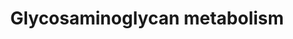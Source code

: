 ---
annotations:
- type: Pathway Ontology
  value: glycosaminoglycan metabolic pathway
authors:
- ReactomeTeam
- Mkutmon
description: Glycosaminoglycans (GAGs) are long, unbranched polysaccharides containing
  a repeating disaccharide unit composed of a hexosamine (either N-acetylgalactosamine
  (GalNAc) or N-acetylglucosamine (GlcNAc)) and a uronic acid (glucuronate or iduronate).
  They can be heavily sulfated. GAGs are located primarily in the extracellular matrix
  (ECM) and on cell membranes, acting as a lubricating fluid for joints and as part
  of signalling processes. They have structural roles in connective tissue, cartilage,
  bone and blood vessels (Esko et al. 2009). GAGs are degraded in the lysosome as
  part of their natural turnover. Defects in the lysosomal enzymes responsible for
  the metabolism of membrane-associated GAGs lead to lysosomal storage diseases called
  mucopolysaccharidoses (MPS). MPSs are characterised by the accumulation of GAGs
  in lysosomes resulting in chronic, progressively debilitating disorders that in
  many instances lead to severe psychomotor retardation and premature death (Cantz
  & Gehler 1976, Clarke 2008). The biosynthesis and breakdown of the main GAGs (hyaluronate,
  keratan sulfate, chondroitin sulfate, dermatan sulfate and heparan sulfate) is described
  here.  View original pathway at [http://www.reactome.org/PathwayBrowser/#DIAGRAM=1630316
  Reactome].
last-edited: 2021-01-25
organisms:
- Homo sapiens
redirect_from:
- /index.php/Pathway:WP2743
- /instance/WP2743
schema-jsonld:
- '@context': https://schema.org/
  '@id': https://wikipathways.github.io/pathways/WP2743.html
  '@type': Dataset
  creator:
    '@type': Organization
    name: WikiPathways
  description: Glycosaminoglycans (GAGs) are long, unbranched polysaccharides containing
    a repeating disaccharide unit composed of a hexosamine (either N-acetylgalactosamine
    (GalNAc) or N-acetylglucosamine (GlcNAc)) and a uronic acid (glucuronate or iduronate).
    They can be heavily sulfated. GAGs are located primarily in the extracellular
    matrix (ECM) and on cell membranes, acting as a lubricating fluid for joints and
    as part of signalling processes. They have structural roles in connective tissue,
    cartilage, bone and blood vessels (Esko et al. 2009). GAGs are degraded in the
    lysosome as part of their natural turnover. Defects in the lysosomal enzymes responsible
    for the metabolism of membrane-associated GAGs lead to lysosomal storage diseases
    called mucopolysaccharidoses (MPS). MPSs are characterised by the accumulation
    of GAGs in lysosomes resulting in chronic, progressively debilitating disorders
    that in many instances lead to severe psychomotor retardation and premature death
    (Cantz & Gehler 1976, Clarke 2008). The biosynthesis and breakdown of the main
    GAGs (hyaluronate, keratan sulfate, chondroitin sulfate, dermatan sulfate and
    heparan sulfate) is described here.  View original pathway at [http://www.reactome.org/PathwayBrowser/#DIAGRAM=1630316
    Reactome].
  keywords:
  - 'OMD '
  - 'D4S-CSPG4 '
  - HS(2)-PGs
  - 'Heparan(3)-GPC4 '
  - 'chondroitin(2)-BCAN '
  - 'HS(2)-GPC3 '
  - CS/DS core proteins
  - 'chondroitin(1)-DCN '
  - 'CSE-BCAN '
  - 'GlcA-Gal-Gal-Xyl-SDC4 '
  - CS/HS precursor
  - C6S-PG
  - 'HS(1)-GPC4 '
  - OxA-GNS
  - 'chondroitin(2)-NCAN '
  - Chondroitin chains
  - HS6STs
  - 'HPSE(158-543) '
  - 'GlcA-Gal-Gal-Xyl-NCAN '
  - 'HS3ST5 '
  - aldehydo-L-iduronic
  - 'EXT1 '
  - HS3ST
  - 'Keratan(4)-FMOD '
  - 'GlcA-Gal-Gal-Xyl-GPC4 '
  - CHST14 substrates
  - 'chondroitin(1)-CSPG5 '
  - 'chondroitin(3)-NCAN '
  - 'D2,4(S)2-CSPG5 '
  - 'Gal-Gal-Xyl-GPC4 '
  - 'D4S-PGs '
  - 'XylS-GPC4 '
  - 'CHST12 '
  - B3GALT6
  - 'Heparan(4)-SDC2 '
  - 'Gal-Gal-Xyl-GPC1 '
  - C4S-PG
  - 'Heparan(2)-GPC1 '
  - DSE,DSEL products
  - 'Keratan(4)-LUM '
  - 'B4GALT2 '
  - CHPF,CHPF2,CHSY3
  - 'Heparan(2)-GPC5 '
  - 'chondroitin(2)-BGN '
  - 'XylS-SDC3 '
  - 'Heparan(4)-GPC1 '
  - 'CHST3 '
  - HA:HAR:HYAL2:SLC9A1:pCHP:Ca2+
  - 'Heparan(1)-GPC5 '
  - 'HAS1 '
  - 'Heparan(2)-GPC6 '
  - 'XylS-GPC1 '
  - 'Gal-Xyl-NCAN '
  - chain(4)
  - 'HS(6)-AGRN '
  - ChEBI:63515 chain
  - 'HS(2)-SDC3 '
  - 'chondroitin(2)-VCAN '
  - 'ST3GAL4 '
  - 'XylS-GPC2 '
  - B4GALT7
  - 'Heparan(1)-GPC3 '
  - L-Asp
  - CHST15
  - 'HA '
  - SO4(2-)
  - Keratan(2)-PG
  - 'KS(2)-OMD '
  - 'HS(1)-HSPG2 '
  - 'CSE-NCAN '
  - 'CSPG5 '
  - 'FMOD '
  - 'N-glycan FMOD '
  - SLC35B2,3
  - 'CHST2 '
  - 'SLC26A1 '
  - 'D2,4(S)2-PGs '
  - 'Gal-Xyl-HSPG2 '
  - 'C6S-VCAN '
  - glycosylation
  - 'CSGALNACT2 '
  - 'HS(4)-AGRN '
  - 'Heparan(2)-GPC3 '
  - 'Keratan(1)-OGN '
  - 'D4S-BGN '
  - 'GLB1 '
  - 'Heparan-GPC2 '
  - 'HS(6)-SDC4 '
  - PPi
  - 'Gal-Gal-Xyl-GPC2 '
  - SLC26A1,2
  - 'HS6ST1 '
  - 'Heparan(3)-SDC1 '
  - HS(5)-PGs
  - chain
  - 'UDP-Glc '
  - 'Keratan(3)-KERA '
  - 'Heparan(4)-GPC5 '
  - GlcNAc-Gal-GlcNAc(S)-Gal
  - 'HS(5)-SDC1 '
  - 'KS(2)-LUM '
  - 'DSE '
  - 'Keratan(4)-OGN '
  - 'D4S-CSPG5 '
  - 'Heparan(2)-SDC1 '
  - 'XYLT2 '
  - 'PRELP '
  - Gal-GlcNAc(S)-Gal-GlcNAc(S)-Gal
  - GlcA-Gal-Gal-Xyl-proteins
  - HS(1)-PGs
  - 'Heparan-SDC2 '
  - 'SLC35B3 '
  - 'Heparan(2)-HSPG2 '
  - XYLT1, XYLT2
  - 'Gal-Gal-Xyl-NCAN '
  - 'KS(1)-ACAN '
  - HSPGs
  - 'C6S-CSPG4 '
  - 'AGRN(30-2045) '
  - 'HS(2)-HSPG2 '
  - UMP
  - 'Keratan(2)-FMOD '
  - 'D2,4,4(S)3-DCN '
  - 'Gal-Xyl-SDC2 '
  - D-xylose
  - chondroitin(2)-core
  - 'Keratan(3)-PRELP '
  - GlcNAc(S)-Gal-GlcNAc(S)-Gal
  - 'KERA '
  - 'KS(2)-OGN '
  - 'HS(3)-SDC1 '
  - 'chondroitin(1)-VCAN '
  - 'N-glycan LUM '
  - 'HS(1)-GPC6 '
  - 'Heparan(2)-SDC3 '
  - 'B4GALT5 '
  - CHPF,CHSY3
  - 'C4S-PG '
  - 'HS(5)-GPC3 '
  - UDP-GalNAc
  - HS2ST1
  - CSGALNACT
  - 'Gal-Xyl-GPC2 '
  - GlcA-Gal-Gal-Xyl-CS
  - 'HS(1)-GPC3 '
  - 'Heparan(4)-GPC3 '
  - 'GlcA-Gal-Gal-Xyl-CSPG4 '
  - 'Heparan(2)-SDC2 '
  - 'Heparan(2)-SDC4 '
  - 'HS(5)-GPC4 '
  - 'HS(3)-GPC1 '
  - 'KS(2)-PRELP '
  - keratan
  - 'SLC35B2 '
  - 'Keratan(1)-FMOD '
  - 'HS(3)-AGRN '
  - 'HS(6)-SDC1 '
  - 'Heparan(3)-GPC1 '
  - 'Keratan(3)-ACAN '
  - 'Heparan-SDC1 '
  - 'B3GAT3 '
  - 'D2,4(S)2-CSPG4 '
  - 'Keratan(2)-LUM '
  - 'HS(5)-SDC2 '
  - 'chondroitin(3)-DCN '
  - 'C6S-CSPG5 '
  - 'C6S-BCAN '
  - Keratan(4)-PG
  - 'GUSB '
  - 'Gal-Xyl-CSPG4 '
  - 'Heparan(4)-SDC3 '
  - GAG core proteins
  - 'N-glycan OGN '
  - 'XylS-HSPG2(22-4391) '
  - 'Gal-Xyl-GPC6 '
  - 'Gal-Gal-Xyl-AGRN '
  - 'Heparan(2)-GPC2 '
  - HS(3)-PGs
  - 'VCAN '
  - 'D2,4(S)2-BGN '
  - HA
  - APS
  - B4GALT1-6 homodimers
  - 'HEXB(122-311) '
  - 'D2,4(S)2-NCAN '
  - 'chondroitin(2)-CSPG5 '
  - 'CHPF2 '
  - HYAL1-like proteins
  - PAPS
  - CEMIP
  - 'chondroitin(2)-DCN '
  - 'HS(4)-SDC1 '
  - 'chondroitin(1)-BGN '
  - 'Heparan(4)-GPC6 '
  - 'CHST9-2 '
  - 'C6S-DCN '
  - 'Keratan(4)-KERA '
  - 'HS3ST6 '
  - 'CHST7 '
  - 'Keratan(3)-FMOD '
  - CHEBI:63868 chain
  - 'Gal-Xyl-SDC4 '
  - UDP-Gal
  - 'chondroitin(3)-CSPG5 '
  - 'D4S-VCAN '
  - 'NDST1 '
  - 'ST3GAL6 '
  - 'CSPG4 '
  - ChEBI:63516 chain
  - 'GlcA-Gal-Gal-Xyl-SDC2 '
  - ST3GAL1-4,6
  - 'D2,4,4(S)3-NCAN '
  - 'HS(6)-GPC3 '
  - 'Gal-Xyl-GPC5 '
  - 'Keratan(1)-ACAN '
  - 'B3GNT3 '
  - 'Heparan(3)-GPC6 '
  - 'Heparan(1)-GPC6 '
  - 'Keratan(4)-ACAN '
  - 'Gal-glycan OGN '
  - 'D4S-BCAN '
  - 'Heparan(2)-GPC4 '
  - SLC35D2
  - 'SLC26A2 '
  - 'SDC1 '
  - 'XylS-SDC2 '
  - 'HS(3)-PGs '
  - 'CHST11 '
  - 'Gal-glycan ACAN '
  - 'Heparan(1)-SDC1 '
  - 'HS(2)-SDC1 '
  - IDUA
  - chain(7)
  - C4S/C6S chains
  - 'Heparan(3)-AGRN '
  - 'ChEBI:63515 chain '
  - CSE-PG
  - UDP
  - 'OxA-ARSB '
  - Gal-glycan-protein
  - 'Keratan(2)-KERA '
  - 'HS(5)-GPC5 '
  - 'Gal-glycan PRELP '
  - 'Heparan(4)-GPC2 '
  - 'D2,4,4(S)3-BGN '
  - 'HS(3)-SDC3 '
  - 'N-glycan PRELP '
  - 'Gal-Gal-Xyl-GPC6 '
  - ARSB:Ca2+
  - Heparan(4)-PGs
  - HARs
  - IDS dimer
  - IdoA-GalNAc(4S)-GlcA-Gal-Gal-Xyl
  - HS(4)-PGs
  - 'D4S-DCN '
  - 'KS(2)-ACAN '
  - 'Gal-Xyl-SDC1 '
  - 'GPC3(25-?) '
  - 'HS(5)-AGRN '
  - SGSH
  - 'D2,4,4(S)3-CSPG5 '
  - 'Keratan(3)-OMD '
  - (HA)2
  - 'GLB1L '
  - 'SDC2 '
  - 'GPC1 '
  - 'chondroitin(3)-VCAN '
  - 'STAB2(1136-2551) '
  - 'HYAL1 '
  - 'CHST6 '
  - 'XylS-CSPG5 '
  - 'Heparan(1)-SDC3 '
  - 'XYLT1 '
  - 'D2,4,4(S)3-PGs '
  - 'Gal-Gal-Xyl-VCAN '
  - 'HS6ST3 '
  - 'HS(6)-GPC1 '
  - 'HS(4)-SDC3 '
  - NDSTs
  - 'HS(5)-PGs '
  - 'IDS(456-550) '
  - 'GlcA-Gal-Gal-Xyl-GPC6 '
  - 'C4S-BCAN '
  - 'Heparan(2)-AGRN '
  - 'KS(1)-KERA '
  - 'Gal-Gal-Xyl-SDC1 '
  - 'HS6ST2 '
  - GalNAc
  - 'Heparan(3)-GPC3 '
  - 'Gal-Xyl-SDC3 '
  - 'chondroitin(3)-core proteins '
  - UDP-GlcA
  - 'chondroitin(3)-CSPG4 '
  - 'Gal-Xyl-GPC1 '
  - 'B3GAT2 '
  - CHST2,5,6
  - 'Heparan(4)-HSPG2 '
  - 'ST3GAL1 '
  - CHST3,7
  - 'C6S-PG '
  - Gal-Gal-Xyl-proteins
  - 'C6S-BGN '
  - 'B4GALT6 '
  - 'HS(3)-GPC4 '
  - 'GlcA-Gal-Gal-Xyl-BGN '
  - 'chondroitin(3)-BGN '
  - chain(3)
  - 'Heparan(3)-SDC4 '
  - 'GlcA-Gal-Gal-Xyl-HSPG2 '
  - 'HS(4)-PGs '
  - 'HYAL2 '
  - 'Heparan(1)-HSPG2 '
  - Heparan-PGs
  - Gal-GlcNAc(S)-Gal
  - 'XylS-SDC4 '
  - 'ACAN '
  - 'ST3GAL3 '
  - PAP
  - 'C6S-PGs '
  - 'HMMR '
  - 'Gal-Xyl-AGRN '
  - 'Heparan(4)-AGRN '
  - UST
  - 'HEXA '
  - sulfate
  - ChEBI:63519 chain
  - 'HS(6)-HSPG2 '
  - GLCE
  - 'SDC3 '
  - 'LYVE1 '
  - 'HS(2)-SDC4 '
  - CMP
  - 'HS(1)-GPC2 '
  - GlcA-Î²1,3-GlcNAc
  - 'LUM '
  - 'HS(4)-SDC2 '
  - 'HS3ST2 '
  - CoA-SH
  - 'Keratan(2)-PRELP '
  - 'Keratan(3)-LUM '
  - uridine
  - 'Heparan(3)-SDC2 '
  - GlcNAc-GlcA-GlcNAc
  - 'Gal-Gal-Xyl-SDC2 '
  - 'GlcA-Gal-Gal-Xyl-SDC1 '
  - 'Gal-Xyl-GPC3 '
  - 'HS(6)-GPC5 '
  - 'C4S chain '
  - 'Gal-Xyl-CSPG5 '
  - Keratan(1)-PG
  - HEXA
  - 'HS(4)-GPC4 '
  - Gal
  - 'XylS-AGRN(30-2045) '
  - 'Keratan(1)-PRELP '
  - 'CHSY3 '
  - DSE,DSEL substrates
  - 'GlcA-Gal-Gal-Xyl-GPC1 '
  - 'HS(2)-GPC4 '
  - 'Gal-Gal-Xyl-DCN '
  - 'C4S-VCAN '
  - 'Gal-glycan KERA '
  - chondroitin(3)-core
  - 'Heparan-SDC3 '
  - 'Keratan(4)-OMD '
  - Gal(S)-GlcNAc(S)-Gal-GlcNAc(S)-Gal
  - chain(1)
  - 'Heparan(1)-AGRN '
  - ADP
  - 'B3GNT4 '
  - 'GlcA-Gal-Gal-Xyl-CSPG5 '
  - DSE,DSEL
  - 'HSPG2(22-4391) '
  - 1,4-beta-D-galactosidase
  - 'CSE-VCAN '
  - CHST14 products
  - 'dermatan-core proteins '
  - 'CD44 '
  - Heparan(1)-PGs
  - 'UDP-GlcNAc '
  - 'GlcA-Gal-Gal-Xyl-VCAN '
  - beta-xylosidase
  - 'chondroitin(1)-BCAN '
  - 'HS(3)-GPC6 '
  - 'Gal-Gal-Xyl-SDC3 '
  - 'HS(4)-HSPG2 '
  - 'C4S-CSPG5 '
  - CSPGs
  - chain(6)
  - ATP
  - 'Heparan-GPC6 '
  - 'CSGALNACT1 '
  - 'C4S-BGN '
  - HPSE2(1-592)
  - 'HAS3 '
  - 'NDST2 '
  - 'D2,4,4(S)3-BCAN '
  - 'Keratan(2)-ACAN '
  - 'Heparan(1)-SDC2 '
  - 'HS(5)-SDC3 '
  - 'C4S-NCAN '
  - 'KS(1)-OGN '
  - 'Heparan(1)-GPC4 '
  - 'EXT2 '
  - H2O
  - 'CHST5 '
  - 'B3GAT1 '
  - 'N-glycan OMD '
  - 'HS(4)-GPC6 '
  - 'XylS-CSPG4 '
  - 'Keratan(3)-OGN '
  - 'HS(3)-SDC4 '
  - acid
  - 'XylS-BGN '
  - GlcNAc
  - chondroitin(1)-core
  - 'NDST3 '
  - 'Gal-Gal-Xyl-SDC4 '
  - B3GAT3:Mn2+ dimer
  - 'HS(3)-GPC3 '
  - 'NDST4 '
  - 'XylS-DCN '
  - 'CHST13 '
  - 'Gal-Gal-Xyl-CSPG5 '
  - 'Gal-glycan OMD '
  - 'HS(6)-GPC2 '
  - 'HS(5)-GPC1 '
  - 'XylS-GPC6 '
  - 'D2,4(S)2-PG '
  - 'GlcA-Gal-Gal-Xyl-GPC3 '
  - 'Ca2+ '
  - 'C4S-CSPG4 '
  - 'GlcA-Gal-Gal-Xyl-DCN '
  - 'HS(2)-AGRN '
  - 'C6S chain '
  - Gal-Xyl-proteins
  - 'Heparan-GPC4 '
  - 'CSE-DCN '
  - 'HS(5)-GPC6 '
  - 'B3GNT2 '
  - HGSNAT oligomer
  - 'HS(1)-SDC1 '
  - 'Gal-Xyl-DCN '
  - 'GPC5(25-?) '
  - 'D2,4,4(S)3-VCAN '
  - 'Gal-Gal-Xyl-HSPG2 '
  - 'HEXB(315-556) '
  - 'Heparan-SDC4 '
  - 'Heparan(1)-GPC1 '
  - 'HS3ST3A1 '
  - 'Heparan(1)-SDC4 '
  - 'D2,4(S)2-DCN '
  - 'XylS-NCAN '
  - 'OGN '
  - 'Gal-glycan FMOD '
  - 'KS(1)-FMOD '
  - 5'-monophosphate
  - 'N-glycan KERA '
  - 'Heparan-GPC3 '
  - 'Heparan-HSPG2 '
  - 'GlcA-Gal-Gal-Xyl-GPC2 '
  - 'Keratan(2)-OGN '
  - B3GAT dimers
  - 'HS(5)-GPC2 '
  - KS core proteins
  - 'B4GALT4 '
  - 'C6S-NCAN '
  - 'NCAN '
  - 'Heparan-GPC1 '
  - 'HS3ST4 '
  - 'IDS(34-455) '
  - 'HS3ST1 '
  - DSPGs
  - 'Heparan(4)-SDC1 '
  - 'KS(1)-OMD '
  - 'HS(2)-GPC5 '
  - 'SDC4 '
  - KSPG(1)
  - 'CSE-BGN '
  - 'Heparan-AGRN '
  - 'B3GNT7 '
  - 'HS(6)-GPC6 '
  - 'D4S-NCAN '
  - 'SLC9A1 '
  - 'HS/HPIN-PGs '
  - 'HS(6)-SDC2 '
  - H+
  - HS core proteins
  - 'D2,4,4(S)3-CSPG4 '
  - NAGLU(59-743)
  - 'CHPF '
  - 'BGN '
  - HS3ST1
  - GALNS oligomer
  - 'XylS-VCAN '
  - 'XylS-GPC5(25-?) '
  - 'N-glycan ACAN '
  - 'Heparan(4)-GPC4 '
  - Heparan chain(1)
  - proteins
  - 'HS(1)-GPC5 '
  - 'HS(1)-GPC1 '
  - 'HS(2)-GPC1 '
  - 'Keratan(2)-OMD '
  - 'chondroitin(2)-CSPG4 '
  - 'BCAN '
  - (HA)50
  - 'XylS-BCAN '
  - CHST14
  - UDP-GlcNAc
  - 'HS(4)-GPC5 '
  - HPSE dimer
  - 'HS(5)-SDC4 '
  - 'HS(2)-GPC6 '
  - 'HS(1)-SDC4 '
  - Heparan chain(2)
  - 'GPC4 '
  - 'HS(3)-GPC5 '
  - Asparagine N-linked
  - 'p-CHP1 '
  - 'Chondroitin chain '
  - 'KS(2)-FMOD '
  - 'HS(1)-AGRN '
  - 'chondroitin(1)-CSPG4 '
  - 'HPSE(36-109) '
  - 'HAS2 '
  - chain(5)
  - 'Keratan(1)-OMD '
  - 'D2,4(S)2-VCAN '
  - PAPSS1,2
  - GUSB tetramer
  - EXT1:EXT2
  - KSPG(2)
  - 'HS3ST3B1 '
  - 'Gal-Xyl-VCAN '
  - BGAL
  - 'Gal-Xyl-GPC4 '
  - 'HS(1)-SDC2 '
  - 'XylS-GPC3(25-?) '
  - 'B4GALT3 '
  - 'HS(2)-GPC2 '
  - bHEXB
  - 'CSE-CSPG4 '
  - 'HS(5)-HSPG2 '
  - sulfotransferases
  - 'HS(3)-HSPG2 '
  - 'HS(4)-SDC4 '
  - xylosyl-core
  - 'HS(6)-SDC3 '
  - linker chain(2)
  - 'GPC2 '
  - B3GNT1,2,3,4,7
  - CMP-Neu5Ac
  - 'PAPSS1 '
  - 'chondroitin(1)-NCAN '
  - 'HS(4)-GPC3 '
  - 'Gal-Gal-Xyl-GPC5 '
  - N-glycan-protein
  - 'D2,4(S)2-BCAN '
  - HYAL2
  - GlcA-Gal-Gal-Xyl-HS
  - 'KS(2)-KERA '
  - 'Heparan(4)-SDC4 '
  - 'Heparan(3)-HSPG2 '
  - GlcA
  - 'GlcA-Gal-Gal-Xyl-GPC5 '
  - HS3STs
  - CH3COO-
  - 'Heparan(3)-GPC2 '
  - HS/HPIN-PGs
  - SLC9A1:p-CHP:Ca2+
  - 'Gal-Gal-Xyl-BCAN '
  - ChEBI:63517 chain
  - GlcA-b1,3-GlcNAc
  - 'HS(2)-SDC2 '
  - 'GPC6 '
  - 'B4GAT1 '
  - Heparan(2)-PGs
  - 'DCN '
  - 'Gal-Gal-Xyl-BGN '
  - 'GlcA-Gal-Gal-Xyl-AGRN '
  - Heparan sulfate
  - CHST1
  - UDP-GlcNAc, UDP-Glc
  - 'GlcA-Gal-Gal-Xyl-SDC3 '
  - 'PAPSS2 '
  - 'Gal-glycan LUM '
  - CHST9,11,12,13
  - 'Gal-Xyl-BGN '
  - 'Gal-Xyl-BCAN '
  - HA:HAR:HYAL2
  - 'chondroitin(3)-BCAN '
  - UDP-Xyl
  - D2,4(S)2-PG
  - 'HYAL3 '
  - Chondroitin chain
  - 'HS(4)-GPC2 '
  - 'KS(1)-LUM '
  - 'Keratan(1)-KERA '
  - 'HS(2)-PGs '
  - 'ST3GAL2 '
  - 'C4S-DCN '
  - 'HS(4)-GPC1 '
  - 'DSEL '
  - 'CSE-CSPG5 '
  - 'HS(1)-SDC3 '
  - 'Mn2+ '
  - 'CSE-PG '
  - 'C4S-PGs '
  - 'Keratan(1)-LUM '
  - ABCC5
  - D4S-PGs
  - 'KS(1)-PRELP '
  - 'HS(6)-GPC4 '
  - 'Heparan-GPC5 '
  - 'Keratan(4)-PRELP '
  - 'Heparan(3)-SDC3 '
  - Ac-CoA
  - HAS1,2,3
  - 'CSE-PGs '
  - 'Heparan(1)-GPC2 '
  - 'Gal-Gal-Xyl-GPC3 '
  - 'B4GALT1 '
  - 'HS(3)-GPC2 '
  - CHSY1
  - 'XylS-SDC1 '
  - 'HS(3)-SDC2 '
  - Keratan(3)-PG
  - 'Heparan(3)-GPC5 '
  - Heparan(3)-PGs
  - HA polymer
  - 'HS(1)-PGs '
  - D2,4,4(S)3-PGs
  - 'GlcA-Gal-Gal-Xyl-BCAN '
  - chain(2)
  - 'Gal-Gal-Xyl-CSPG4 '
  license: CC0
  name: Glycosaminoglycan metabolism
seo: CreativeWork
title: Glycosaminoglycan metabolism
wpid: WP2743
---